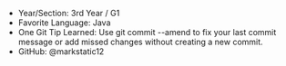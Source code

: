 - Year/Section: 3rd Year / G1
- Favorite Language: Java
- One Git Tip Learned: Use git commit --amend to fix your last commit message or add missed changes without creating a new commit.
- GitHub: @markstatic12
